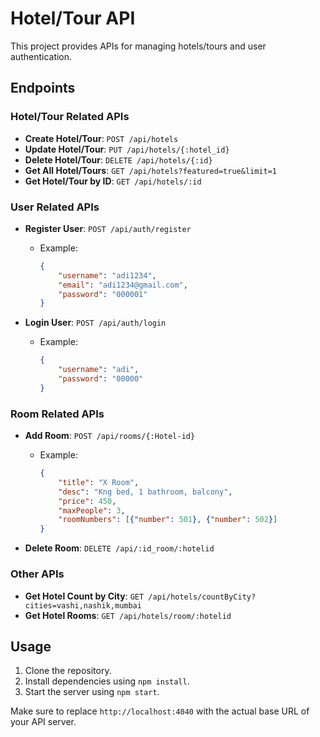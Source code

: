 # Hotel/Tour API

This project provides APIs for managing hotels/tours and user authentication.

## Endpoints

### Hotel/Tour Related APIs

- **Create Hotel/Tour**: `POST /api/hotels`
- **Update Hotel/Tour**: `PUT /api/hotels/{:hotel_id}`
- **Delete Hotel/Tour**: `DELETE /api/hotels/{:id}`
- **Get All Hotel/Tours**: `GET /api/hotels?featured=true&limit=1`
- **Get Hotel/Tour by ID**: `GET /api/hotels/:id`

### User Related APIs

- **Register User**: `POST /api/auth/register`
  - Example:
    ```json
    {
        "username": "adi1234",
        "email": "adi1234@gmail.com",
        "password": "000001"
    }
    ```

- **Login User**: `POST /api/auth/login`
  - Example:
    ```json
    {
        "username": "adi",
        "password": "00000"
    }
    ```

### Room Related APIs

- **Add Room**: `POST /api/rooms/{:Hotel-id}`
  - Example:
    ```json
    {
        "title": "X Room",
        "desc": "Kng bed, 1 bathroom, balcony",
        "price": 450,
        "maxPeople": 3,
        "roomNumbers": [{"number": 501}, {"number": 502}]
    }
    ```

- **Delete Room**: `DELETE /api/:id_room/:hotelid`

### Other APIs

- **Get Hotel Count by City**: `GET /api/hotels/countByCity?cities=vashi,nashik,mumbai`
- **Get Hotel Rooms**: `GET /api/hotels/room/:hotelid`

## Usage

1. Clone the repository.
2. Install dependencies using `npm install`.
3. Start the server using `npm start`.

Make sure to replace `http://localhost:4040` with the actual base URL of your API server.

